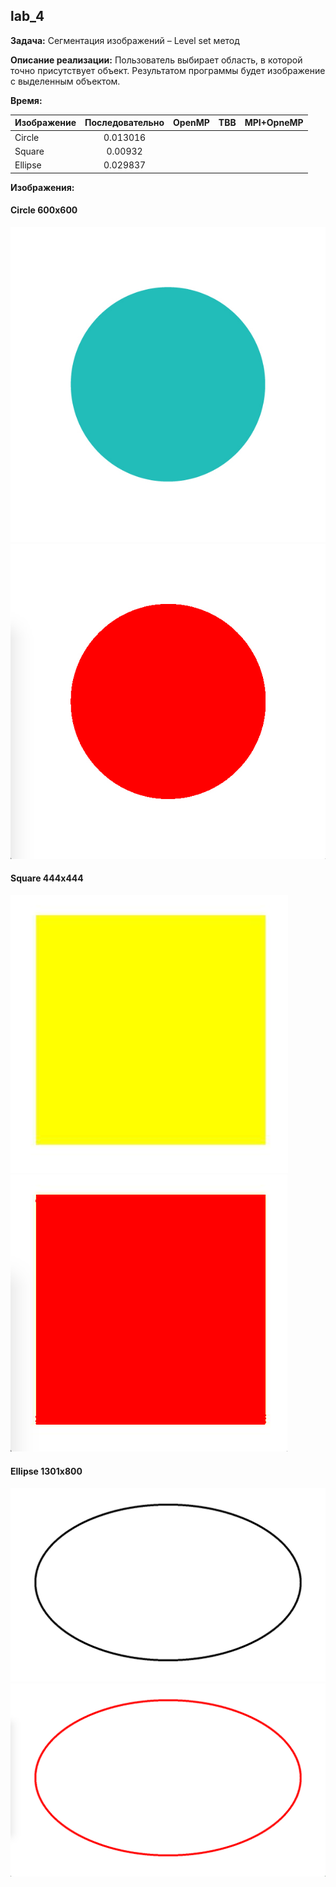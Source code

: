 lab_4
----

**Задача:** Сегментация изображений – Level set метод

**Описание реализации:** Пользователь выбирает область, в которой точно присутствует объект. Результатом программы 
будет изображение с выделенным объектом.

**Время:**

| Изображение | Последовательно | OpenMP | TBB | MPI+OpneMP |
| ----------- |:---------------:|:------:|:---:|:----------:|
| Circle      | 0.013016        |        |     |            |
| Square      | 0.00932         |        |     |            |
| Ellipse     | 0.029837        |        |     |            |

**Изображения:**

#### Circle 600x600

![circle](images/circle.jpg "Source")
![circle](images/circle%20result.jpg "Result")

#### Square 444x444

![square](images/square.jpg "Source")
![square](images/square%20result.jpg "Result")

#### Ellipse 1301x800

![ellipse](images/ellipse.jpg "Source")
![ellipse](images/ellipse%20result.jpg "Result")
